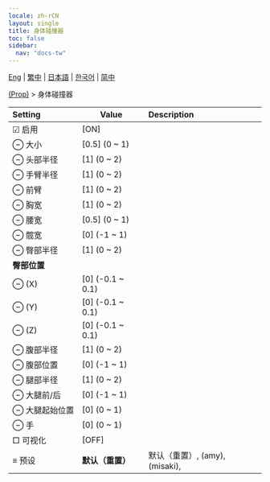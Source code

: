 ```yaml
---
locale: zh-rCN
layout: single
title: 身体碰撞器
toc: false
sidebar:
  nav: "docs-tw"
---
```

[Eng](/dancexr/menu/2025.4/prop/body_colliders) | [繁中](/tw/dancexr/menu/2025.4/prop/body_colliders) | [日本語](/jp/dancexr/menu/2025.4/prop/body_colliders) | [한국어](/kr/dancexr/menu/2025.4/prop/body_colliders) | [简中](/zh/dancexr/menu/2025.4/prop/body_colliders)

[(Prop)](../menu#(Prop)) > 身体碰撞器



| Setting | Value | Description |
| :--- | --- | :--- |
|<nobr> ☑ 启用</nobr>| [ON] | 
|<nobr> ⊖ 大小</nobr>| [0.5] (0 ~ 1) | 
|<nobr> ⊖ 头部半径</nobr>| [1] (0 ~ 2) | 
|<nobr> ⊖ 手臂半径</nobr>| [1] (0 ~ 2) | 
|<nobr> ⊖ 前臂</nobr>| [1] (0 ~ 2) | 
|<nobr> ⊖ 胸宽</nobr>| [1] (0 ~ 2) | 
|<nobr> ⊖ 腰宽</nobr>| [0.5] (0 ~ 1) | 
|<nobr> ⊖ 髋宽</nobr>| [0] (-1 ~ 1) | 
|<nobr> ⊖ 臀部半径</nobr>| [1] (0 ~ 2) | 
|<nobr> <b>臀部位置</b></nobr>|| 
|<nobr> ⊖ (X)</nobr>| [0] (-0.1 ~ 0.1) | 
|<nobr> ⊖ (Y)</nobr>| [0] (-0.1 ~ 0.1) | 
|<nobr> ⊖ (Z)</nobr>| [0] (-0.1 ~ 0.1) | 
|<nobr> ⊖ 腹部半径</nobr>| [1] (0 ~ 2) | 
|<nobr> ⊖ 腹部位置</nobr>| [0] (-1 ~ 1) | 
|<nobr> ⊖ 腿部半径</nobr>| [1] (0 ~ 2) | 
|<nobr> ⊖ 大腿前/后</nobr>| [0] (-1 ~ 1) | 
|<nobr> ⊖ 大腿起始位置</nobr>| [0] (0 ~ 1) | 
|<nobr> ⊖ 手</nobr>| [0] (0 ~ 1) | 
|<nobr> □ 可视化</nobr>| [OFF] | 
|<nobr> ≡ 预设</nobr>| **默认（重置）** | 默认（重置）, (amy), (misaki),  |
